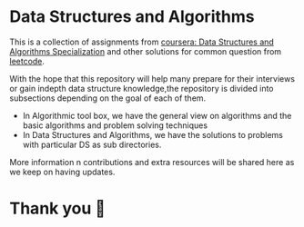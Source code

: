 # Data Structures and Algorithms
This is a collection of assignments from [coursera: Data Structures and Algorithms Specialization](https://www.coursera.org/specializations/data-structures-algorithms) and other solutions for common question from [leetcode](https://leetcode.com).

With the hope that this repository will help many prepare for their interviews or gain indepth data structure knowledge,the repository is divided into subsections depending on the goal of each of them. 
- In Algorithmic tool box, we have the general view on algorithms and the basic algorithms and problem solving techniques
- In Data Structures and Algorithms, we have the solutions to problems with particular DS as sub directories.

More information n contributions and extra resources will be shared here as we keep on having updates.
# Thank you :muscle:

